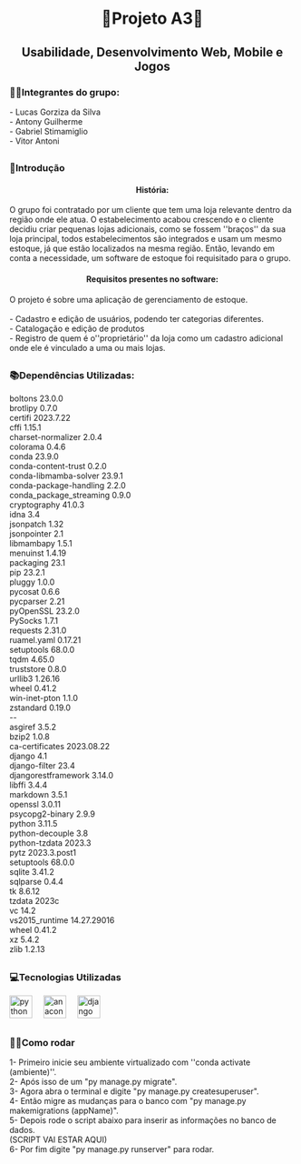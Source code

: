 <h1 align="center">📝Projeto A3📝</h1>

<h2 align="center">Usabilidade, Desenvolvimento Web, Mobile e Jogos</h2>

<h3 align="left">🙋‍♂️Integrantes do grupo:</h3>

<p align="left">- Lucas Gorziza da Silva<br>- Antony Guilherme<br>- Gabriel Stimamiglio<br>- Vitor Antoni</p>

<h2 align="left"></h2>

<h3 align="left">🔎Introdução</h3>

<h4 align="center">História:</h4>

<p align="left">O grupo foi contratado por um cliente que tem uma loja relevante dentro da região onde ele atua. O estabelecimento acabou crescendo e o cliente decidiu criar pequenas lojas adicionais, como se fossem ''braços'' da sua loja principal, todos estabelecimentos são integrados e usam um mesmo estoque, já que estão localizados na mesma região. Então, levando em conta a necessidade, um software de estoque foi requisitado para o grupo.</p>

<h4 align="center">Requisitos presentes no software:</h4>

<p align="left">O projeto é sobre uma aplicação de gerenciamento de estoque. <br><br>- Cadastro e edição de usuários, podendo ter categorias diferentes.<br>- Catalogação e edição de produtos<br>- Registro de quem é o''proprietário'' da loja como um cadastro adicional onde ele é vinculado a uma ou mais lojas.</p>

<h2 align="left"></h2>

<h3 align="left">📚Dependências Utilizadas:</h3>

<p align="left">boltons                 23.0.0   <br>brotlipy                0.7.0<br>certifi                 2023.7.22<br>cffi                    1.15.1<br>charset-normalizer      2.0.4<br>colorama                0.4.6<br>conda                   23.9.0<br>conda-content-trust     0.2.0<br>conda-libmamba-solver   23.9.1<br>conda-package-handling  2.2.0<br>conda_package_streaming 0.9.0<br>cryptography            41.0.3<br>idna                    3.4<br>jsonpatch               1.32<br>jsonpointer             2.1<br>libmambapy              1.5.1<br>menuinst                1.4.19<br>packaging               23.1<br>pip                     23.2.1<br>pluggy                  1.0.0<br>pycosat                 0.6.6<br>pycparser               2.21<br>pyOpenSSL               23.2.0<br>PySocks                 1.7.1<br>requests                2.31.0<br>ruamel.yaml             0.17.21<br>setuptools              68.0.0<br>tqdm                    4.65.0<br>truststore              0.8.0<br>urllib3                 1.26.16<br>wheel                   0.41.2<br>win-inet-pton           1.1.0<br>zstandard               0.19.0<br>--<br>asgiref                   3.5.2<br>bzip2                     1.0.8<br>ca-certificates           2023.08.22<br>django                    4.1<br>django-filter             23.4<br>djangorestframework       3.14.0<br>libffi                    3.4.4<br>markdown                  3.5.1 <br>openssl                   3.0.11<br>psycopg2-binary           2.9.9<br>python                    3.11.5 <br>python-decouple           3.8<br>python-tzdata             2023.3<br>pytz                      2023.3.post1<br>setuptools                68.0.0<br>sqlite                    3.41.2<br>sqlparse                  0.4.4<br>tk                        8.6.12<br>tzdata                    2023c<br>vc                        14.2<br>vs2015_runtime            14.27.29016<br>wheel                     0.41.2<br>xz                        5.4.2<br>zlib                      1.2.13</p>

<h2 align="left"></h2>

<h3 align="left">💻Tecnologias Utilizadas</h3>

<div align="left">
  <img src="https://cdn.jsdelivr.net/gh/devicons/devicon/icons/python/python-original.svg" height="40" alt="python logo"  />
  <img width="12" />
  <img src="https://cdn.jsdelivr.net/gh/devicons/devicon/icons/anaconda/anaconda-original.svg" height="40" alt="anaconda logo"  />
  <img width="12" />
  <img src="https://cdn.jsdelivr.net/gh/devicons/devicon/icons/django/django-plain.svg" height="40" alt="django logo"  />
</div>

<h2 align="left"></h2>

<h3 align="left">👨‍💻Como rodar</h3>

<p align="left">
1- Primeiro inicie seu ambiente virtualizado com ''conda activate (ambiente)''.<br>
2- Após isso de um "py manage.py migrate".<br>
3- Agora abra o terminal e digite "py manage.py createsuperuser".<br>
4- Então migre as mudanças para o banco com "py manage.py makemigrations (appName)".<br>
5- Depois rode o script abaixo para inserir as informações no banco de dados.<br>
(SCRIPT VAI ESTAR AQUI)<br>
6- Por fim digite "py manage.py runserver" para rodar.</p><br>
